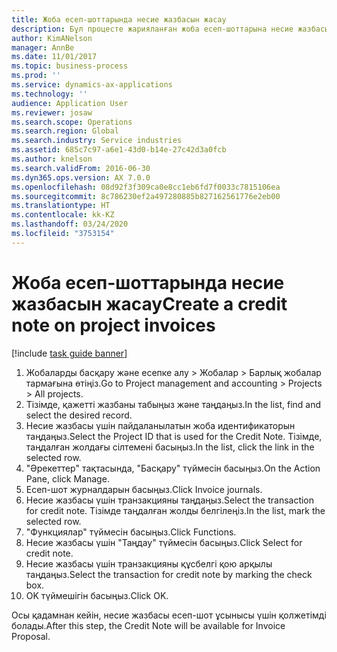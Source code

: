```yaml
---
title: Жоба есеп-шоттарында несие жазбасын жасау
description: Бұл процесте жарияланған жоба есеп-шоттарына несие жазбасын жасау жолы көрсетіледі.
author: KimANelson
manager: AnnBe
ms.date: 11/01/2017
ms.topic: business-process
ms.prod: ''
ms.service: dynamics-ax-applications
ms.technology: ''
audience: Application User
ms.reviewer: josaw
ms.search.scope: Operations
ms.search.region: Global
ms.search.industry: Service industries
ms.assetid: 685c7c97-a6e1-43d0-b14e-27c42d3a0fcb
ms.author: knelson
ms.search.validFrom: 2016-06-30
ms.dyn365.ops.version: AX 7.0.0
ms.openlocfilehash: 08d92f3f309ca0e8cc1eb6fd7f0033c7815106ea
ms.sourcegitcommit: 8c786230ef2a497280885b827162561776e2eb00
ms.translationtype: HT
ms.contentlocale: kk-KZ
ms.lasthandoff: 03/24/2020
ms.locfileid: "3753154"
---
```

# <a name="create-a-credit-note-on-project-invoices"></a><span data-ttu-id="de9bd-103">Жоба есеп-шоттарында несие жазбасын жасау</span><span class="sxs-lookup"><span data-stu-id="de9bd-103">Create a credit note on project invoices</span></span>

[!include [task guide banner](../../includes/task-guide-banner.md)]

1. <span data-ttu-id="de9bd-104">Жобаларды басқару және есепке алу > Жобалар > Барлық жобалар тармағына өтіңіз.</span><span class="sxs-lookup"><span data-stu-id="de9bd-104">Go to Project management and accounting > Projects > All projects.</span></span> 
2. <span data-ttu-id="de9bd-105">Тізімде, қажетті жазбаны табыңыз және таңдаңыз.</span><span class="sxs-lookup"><span data-stu-id="de9bd-105">In the list, find and select the desired record.</span></span> 
3. <span data-ttu-id="de9bd-106">Несие жазбасы үшін пайдаланылатын жоба идентификаторын таңдаңыз.</span><span class="sxs-lookup"><span data-stu-id="de9bd-106">Select the Project ID that is used for the Credit Note.</span></span> <span data-ttu-id="de9bd-107">Тізімде, таңдалған жолдағы сілтемені басыңыз.</span><span class="sxs-lookup"><span data-stu-id="de9bd-107">In the list, click the link in the selected row.</span></span> 
4. <span data-ttu-id="de9bd-108">"Әрекеттер" тақтасында, "Басқару" түймесін басыңыз.</span><span class="sxs-lookup"><span data-stu-id="de9bd-108">On the Action Pane, click Manage.</span></span> 
5. <span data-ttu-id="de9bd-109">Есеп-шот журналдарын басыңыз.</span><span class="sxs-lookup"><span data-stu-id="de9bd-109">Click Invoice journals.</span></span> 
6. <span data-ttu-id="de9bd-110">Несие жазбасы үшін транзакцияны таңдаңыз.</span><span class="sxs-lookup"><span data-stu-id="de9bd-110">Select the transaction for credit note.</span></span> <span data-ttu-id="de9bd-111">Тізімде таңдалған жолды белгілеңіз.</span><span class="sxs-lookup"><span data-stu-id="de9bd-111">In the list, mark the selected row.</span></span> 
7. <span data-ttu-id="de9bd-112">"Функциялар" түймесін басыңыз.</span><span class="sxs-lookup"><span data-stu-id="de9bd-112">Click Functions.</span></span> 
8. <span data-ttu-id="de9bd-113">Несие жазбасы үшін "Таңдау" түймесін басыңыз.</span><span class="sxs-lookup"><span data-stu-id="de9bd-113">Click Select for credit note.</span></span> 
9. <span data-ttu-id="de9bd-114">Несие жазбасы үшін транзакцияны құсбелгі қою арқылы таңдаңыз.</span><span class="sxs-lookup"><span data-stu-id="de9bd-114">Select the transaction for credit note by marking the check box.</span></span>
10. <span data-ttu-id="de9bd-115">OK түймешігін басыңыз.</span><span class="sxs-lookup"><span data-stu-id="de9bd-115">Click OK.</span></span> 

<span data-ttu-id="de9bd-116">Осы қадамнан кейін, несие жазбасы есеп-шот ұсынысы үшін қолжетімді болады.</span><span class="sxs-lookup"><span data-stu-id="de9bd-116">After this step, the Credit Note will be available for Invoice Proposal.</span></span>
